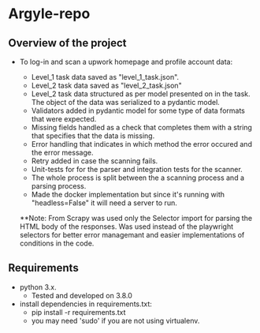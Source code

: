 # Argyle-repo

## Overview of the project

- To log-in and scan a upwork homepage and profile account data:
  - Level_1 task data saved as "level_1_task.json".
  - Level_2 task data saved as "level_2_task.json"
  - Level_2 task data structured as per model presented on in the task. The object of the data was serialized to a pydantic model.
  - Validators added in pydantic model for some type of data formats that were expected.
  - Missing fields handled as a check that completes them with a string that specifies that the data is missing.
  - Error handling that indicates in which method the error occured and the error message.
  - Retry added in case the scanning fails.
  - Unit-tests for for the parser and integration tests for the scanner.
  - The whole process is split between the a scanning process and a parsing process.
  - Made the docker implementation but since it's running with "headless=False" it will need a server to run.
  
  **Note: From Scrapy was used only the Selector import for parsing the HTML body of the responses. Was used instead of the playwright selectors for better
  error managemant and easier implementations of conditions in the code.
  
## Requirements

- python 3.x.
  - Tested and developed on 3.8.0
- install dependencies in requirements.txt:
  - pip install -r requirements.txt
  - you may need 'sudo' if you are not using virtualenv.


